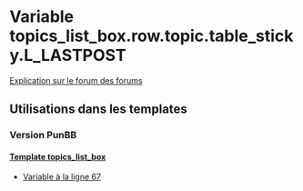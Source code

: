 # Variable topics_list_box.row.topic.table_sticky.L_LASTPOST
[Explication sur le forum des forums](http://forum.forumactif.com/t294113-listing-des-variables#topics_list_box.row.topic.table_sticky.L_LASTPOST)

## Utilisations dans les templates

### Version PunBB

#### [Template topics_list_box](punbb/topics_list_box.md)
* [Variable à la ligne 67](../punbb/topics_list_box.tpl#L67)